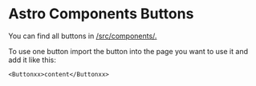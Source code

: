 # Astro Components Buttons

You can find all buttons in [/src/components/.](https://github.com/uniboxx/astro-components-buttons/tree/main/src/components)

To use one button import the button into the page you want to use it and add it like this:

```astro
<Buttonxx>content</Buttonxx>
```
